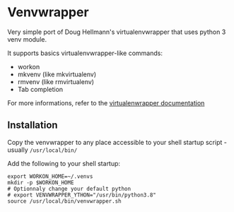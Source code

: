 # Venvwrapper 

Very simple port of Doug Hellmann's virtualenvwrapper that uses
python 3 venv module.

It supports basics virtualenvwrapper-like commands:

- workon
- mkvenv (like mkvirtualenv) 
- rmvenv (like rmvirtualenv)
- Tab completion

For more informations, refer to the [virtualenwrapper documentation](https://virtualenvwrapper.readthedocs.io/en/latest/)

## Installation

Copy the venvwrapper to any place accessible to your shell startup script - usually `/usr/local/bin/`

Add the following to your shell startup:

```
export WORKON_HOME=~/.venvs
mkdir -p $WORKON_HOME
# Optionnaly change your default python 
# export VENVWRAPPER_YTHON="/usr/bin/python3.8"
source /usr/local/bin/venvwrapper.sh
```


